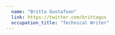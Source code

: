 ```yaml
---
  name: "Britta Gustafson"
  link: https://twitter.com/brittagus
  occupation_title: "Technical Writer"
---
```


